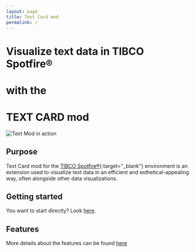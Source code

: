 ```yaml
---
layout: page
title: Text Card mod
permalink: /
---
```


# Visualize text data in TIBCO Spotfire®
# with the
# TEXT CARD mod 
<span class=".rounded .shadow"><img src="{{ site.baseurl }}/assets/images/text-card4.png" alt="Text Mod in action"></span>

## Purpose

Text Card mod for the [TIBCO Spotfire®](https://www.tibco.com/products/tibco-spotfire){:target="_blank"} environment is an extension used to visualize text data in an efficient and esthetical-appealing way, often alongside other data visualizations.

## Getting started

You want to start directly? Look [here](getting-started).

## Features

More details about the features can be found [here](features)





